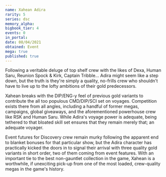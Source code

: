 ```yaml
---
name: Xahean Adira
rarity: 5
series: dsc
memory_alpha:
bigbook_tier: 4
events: 0
in_portal:
date: 08/04/2021
obtained: Event
mega: true
published: true
---
```


Following a veritable deluge of top shelf crew with the likes of Dexa, Human Saru, Reunion Spock & Kirk, Captain Tribble... Adira might seem like a step down, but the truth is they're simply a quality, no-frills crew who shouldn't have to live up to the lofty ambitions of their gold predecessors.

Xahean breaks with the DIP/ENG-y feel of previous gold variants to contribute the all too populous CMD/DIP/SCI set on voyages. Competition exists there from all angles, including a handful of former megas, campaigns, global giveaways, and the aforementioned powerhouse crew like RSK and Human Saru. While Adira's voyage power is adequate, being tethered to that bloated skill set ensures that they remain merely that; an adequate voyager.

Event futures for Discovery crew remain murky following the apparent end to blanket bonuses for that particular show, but the Adira character has practically kicked the doors in to signal their arrival with three quality gold variants in short order, two of them coming from event features. With an important tie to the best non-gauntlet collection in the game, Xahean is a worthwhile, if unexciting pick-up from one of the most loaded, crew-quality megas in the game's history.
